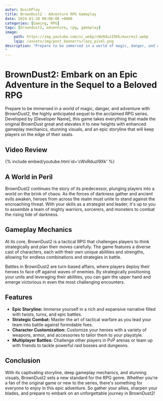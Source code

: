 ```yaml
---
autor: QuickPlay
title: BrownDust2 - Adventure RPG Gameplay
date: 2024-01-28 08:00:00 +0000
categories: [Gaming, RPG]
tags: [browndust2, adventure, rpg, gameplay]
image: 
    path: https://img.youtube.com/vi_webp/cWxRduzI9Xk/maxres2.webp
    lqip: /assets/img/post_bannerrs/lazy_pixel.png
description: "Prepare to be immersed in a world of magic, danger, and adventure with BrownDust2, the highly anticipated sequel to the acclaimed RPG series. Developed by [Developer Name], this game takes everything that made the original BrownDust great and elevates it to new heights with enhanced gameplay mechanics, stunning visuals, and an epic storyline that will keep players on the edge of their seats.
"
---
```


# BrownDust2: Embark on an Epic Adventure in the Sequel to a Beloved RPG

Prepare to be immersed in a world of magic, danger, and adventure with BrownDust2, the highly anticipated sequel to the acclaimed RPG series. Developed by [Developer Name], this game takes everything that made the original BrownDust great and elevates it to new heights with enhanced gameplay mechanics, stunning visuals, and an epic storyline that will keep players on the edge of their seats.

## Video Review

{% include embed/youtube.html id='cWxRduzI9Xk' %}

## A World in Peril

BrownDust2 continues the story of its predecessor, plunging players into a world on the brink of chaos. As the forces of darkness gather and ancient evils awaken, heroes from across the realm must unite to stand against the encroaching threat. With your skills as a strategist and leader, it's up to you to assemble a team of mighty warriors, sorcerers, and monsters to combat the rising tide of darkness.

## Gameplay Mechanics

At its core, BrownDust2 is a tactical RPG that challenges players to think strategically and plan their moves carefully. The game features a diverse cast of characters, each with their own unique abilities and strengths, allowing for endless combinations and strategies in battle.

Battles in BrownDust2 are turn-based affairs, where players deploy their heroes to face off against waves of enemies. By strategically positioning your units and leveraging their abilities, you can gain the upper hand and emerge victorious in even the most challenging encounters.

## Features

- **Epic Storyline:** Immerse yourself in a rich and expansive narrative filled with twists, turns, and epic battles.
- **Strategic Combat:** Master the art of tactical warfare as you lead your team into battle against formidable foes.
- **Character Customization:** Customize your heroes with a variety of weapons, armor, and accessories to tailor them to your playstyle.
- **Multiplayer Battles:** Challenge other players in PvP arenas or team up with friends to tackle powerful raid bosses and dungeons.

## Conclusion

With its captivating storyline, deep gameplay mechanics, and stunning visuals, BrownDust2 sets a new standard for the RPG genre. Whether you're a fan of the original game or new to the series, there's something for everyone to enjoy in this epic adventure. So gather your allies, sharpen your blades, and prepare to embark on an unforgettable journey in BrownDust2!
